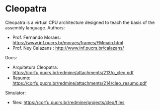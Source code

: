 # Cleopatra
Cleopatra is a virtual CPU architecture designed to teach the basis of the assembly language.
Authors:
 * Prof. Fernando Moraes: https://www.inf.pucrs.br/moraes/frames/FMmain.html
 * Prof. Ney Calazans : http://www.inf.pucrs.br/calazans/

Docs: 
 * Arquitetura Cleopatra: https://corfu.pucrs.br/redmine/attachments/213/o_cleo.pdf
 * Resumo:  https://corfu.pucrs.br/redmine/attachments/214/cleo_resumo.pdf

Simulator:
  * files: https://corfu.pucrs.br/redmine/projects/cleo/files
  
 
